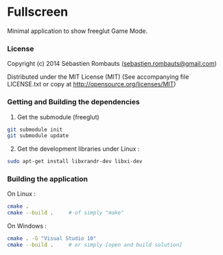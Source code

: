 Fullscreen
==========

Minimal application to show freeglut Game Mode.

### License

Copyright (c) 2014 Sébastien Rombauts (sebastien.rombauts@gmail.com)

Distributed under the MIT License (MIT) (See accompanying file LICENSE.txt
or copy at http://opensource.org/licenses/MIT)

### Getting and Building the dependencies

1. Get the submodule (freeglut)

```bash
git submodule init
git submodule update
```

2. Get the development libraries under Linux :

```bash
sudo apt-get install libxrandr-dev libxi-dev
```

### Building the application

On Linux :

```bash
cmake .
cmake --build .     # of simply "make"
```

On Windows :

```bash
cmake . -G "Visual Studio 10"
cmake --build .     # or simply [open and build solution]
```
